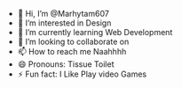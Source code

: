 - 👋 Hi, I’m @Marhytam607
- 👀 I’m interested in Design
- 🌱 I’m currently learning Web Development
- 💞️ I’m looking to collaborate on 
- 📫 How to reach me Naahhhh
- 😄 Pronouns: Tissue Toilet
- ⚡ Fun fact: I Like Play video Games

<!---
Marhytam607/Marhytam607 is a ✨ special ✨ repository because its `README.md` (this file) appears on your GitHub profile.
You can click the Preview link to take a look at your changes.
--->
